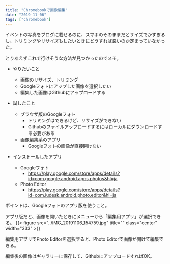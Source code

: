 ```yaml
---
title: "Chromebookで画像編集"
date: "2019-11-06"
tags: ["chromebook"]
---
```


イベントの写真をブログに載せるのに、スマホのそのままだとサイズでかすぎるし、トリミングやリサイズもしたいときにどうすれば良いのか定まっていなかった。

とりあえずこれで行けそうな方法が見つかったのでメモ。

* やりたいこと
  - 画像のリサイズ、トリミング
  - Googleフォトにアップした画像を選択したい
  - 編集した画像はGithubにアップロードする
* 試したこと
  - ブラウザ版のGoogleフォト
    - トリミングはできるけど、リサイズができない
    - Githubのファイルアップロードするにはローカルにダウンロードする必要がある
  - 画像編集系のアプリ
    - Googleフォトの画像が直接開けない

* インストールしたアプリ
  - Googleフォト
    - https://play.google.com/store/apps/details?id=com.google.android.apps.photos&hl=ja
  - Photo Editor
    - https://play.google.com/store/apps/details?id=com.iudesk.android.photo.editor&hl=ja

ポイントは、Googleフォトのアプリ版を使うこと。

アプリ版だと、画像を開いたときにメニューから「編集用アプリ」が選択できる。
{{< figure src="../IMG_20191106_154759.jpg" title="" class="center" width="333" >}}

編集用アプリでPhoto Editorを選択すると、Photo Editorで画像が開けて編集できる。

編集後の画像はギャラリーに保存して、GithubにアップロードすればOK。

